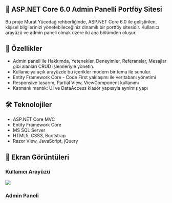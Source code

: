 ## 🎯 ASP.NET Core 6.0 Admin Panelli Portföy Sitesi
Bu proje Murat Yücedağ rehberliğinde, ASP.NET Core 6.0 ile geliştirilen, kişisel bilgilerinizi yönetebileceğiniz dinamik bir portföy sitesidir. Kullanıcı arayüzü ve admin paneli olmak üzere iki ana bölümden oluşur.

## 🚀 Özellikler

- Admin paneli ile Hakkımda, Yetenekler, Deneyimler, Referanslar, Mesajlar gibi alanları CRUD işlemleriyle yönetin.
- Kullanıcıya açık arayüzde bu içerikler modern bir tema ile sunulur.
- Entity Framework Core - Code First yaklaşımı ile veritabanı yönetimi
- Responsive tasarım, Partial View, ViewComponent kullanımı
- Katmanlı mantık: UI ve DataAccess klasör yapısıyla ayrılmış yapı

## 🛠️ Teknolojiler

- ASP.NET Core MVC
- Entity Framework Core
- MS SQL Server
- HTML5, CSS3, Bootstrap
- Razor View, JavaScript, jQuery

## 📸 Ekran Görüntüleri

### Kullanıcı Arayüzü

![](images/dashboard.png)

### Admin Paneli
